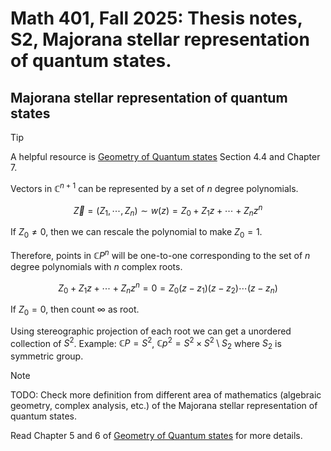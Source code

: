 # Math 401, Fall 2025: Thesis notes, S2, Majorana stellar representation of quantum states.

## Majorana stellar representation of quantum states

> [!TIP]
>
> A helpful resource is [Geometry of Quantum states](https://www.cambridge.org/core/books/geometry-of-quantum-states/46B62FE3F9DA6E0B4EDDAE653F61ED8C) Section 4.4 and Chapter 7.

Vectors in $\mathbb{C}^{n+1}$ can be represented by a set of $n$ degree polynomials.

$$
\vec{Z}=(Z_1,\cdots,Z_n)\sim w(z)=Z_0+Z_1z+\cdots+Z_nz^n
$$

If $Z_0\neq 0$, then we can rescale the polynomial to make $Z_0=1$.

Therefore, points in $\mathbb{C}P^{n}$ will be one-to-one corresponding to the set of $n$ degree polynomials with $n$ complex roots.

$$
Z_0+Z_1z+\cdots+Z_nz^n=0=Z_0(z-z_1)(z-z_2)\cdots(z-z_n)
$$

If $Z_0=0$, then count $\infty$ as root.

Using stereographic projection of each root we can get a unordered collection of $S^2$. Example: $\mathbb{C}P=S^2$, $\mathbb{C}p^2=S^2\times S^2\setminus S_2$ where $S_2$ is symmetric group.

> [!NOTE]
>
> TODO: Check more definition from different area of mathematics (algebraic geometry, complex analysis, etc.) of the Majorana stellar representation of quantum states.
>
> Read Chapter 5 and 6 of [Geometry of Quantum states](https://www.cambridge.org/core/books/geometry-of-quantum-states/46B62FE3F9DA6E0B4EDDAE653F61ED8C) for more details.